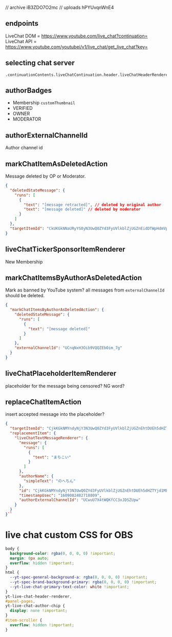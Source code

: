 // archive iB3ZDO7O2mc
// uploads hPYUvqnWnE4

## endpoints

LiveChat DOM = https://www.youtube.com/live_chat?continuation=<continuation>
LiveChat API = https://www.youtube.com/youtubei/v1/live_chat/get_live_chat?key=<innertubeApiKey>

## selecting chat server

```
.continuationContents.liveChatContinuation.header.liveChatHeaderRenderer.viewSelector.sortFilterSubMenuRenderer.subMenuItems[].continuation.reloadContinuationData
```

## authorBadges

- Membership `customThumbnail`
- VERIFIED
- OWNER
- MODERATOR

## authorExternalChannelId

Author channel id

## markChatItemAsDeletedAction

Message deleted by OP or Moderator.

```json
{
  "deletedStateMessage": {
    "runs": [
      {
        "text": "[message retracted]", // deleted by original author
        "text": "[message deleted]" // deleted by moderator
      }
    ]
  },
  "targetItemId": "CkUKGkNNaURyYS0yN3UwQ0ZYd3FyUVlkblZjUGZnEidDTWpHdmVpeDd1MENGUnI1V0FvZDFsUURLZzE2MDkwODExNDEzNTk%3D"
}
```

## liveChatTickerSponsorItemRenderer

New Membership

## markChatItemsByAuthorAsDeletedAction

Mark as banned by YouTube system? all messages from `externalChannelId` should be deleted.

```json
{
  "markChatItemsByAuthorAsDeletedAction": {
    "deletedStateMessage": {
      "runs": [
        {
          "text": "[message deleted]"
        }
      ]
    },
    "externalChannelId": "UCnqNxH3Oib9VQQZEbOim_7g"
  }
}
```

## liveChatPlaceholderItemRenderer

placeholder for the message being censored? NG word?

## replaceChatItemAction

insert accepted message into the placeholder?

```json
{
  "targetItemId": "CjkKGkNMYndyNjY3N3UwQ0ZYd3FyUVlkblZjUGZnEhtDUEh5dHZTYjd1MENGVDVBOVFVZEtkc0xTdzc%3D",
  "replacementItem": {
    "liveChatTextMessageRenderer": {
      "message": {
        "runs": [
          {
            "text": "まちこい"
          }
        ]
      },
      "authorName": {
        "simpleText": "のへちん"
      },
      "id": "CjkKGkNMYndyNjY3N3UwQ0ZYd3FyUVlkblZjUGZnEhtDUEh5dHZTYjd1MENGVDVBOVFVZEtkc0xTdzc%3D",
      "timestampUsec": "1609082482718809",
      "authorExternalChannelId": "UCwuU7X4tWQKfCC3xJDSZUpw"
    }
  }
}``
```

# live chat custom CSS for OBS

```css
body {
  background-color: rgba(0, 0, 0, 0) !important;
  margin: 0px auto;
  overflow: hidden !important;
}
html {
  --yt-spec-general-background-a: rgba(0, 0, 0, 0) !important;
  --yt-spec-brand-background-primary: rgba(0, 0, 0, 0) !important;
  --yt-live-chat-primary-text-color: white !important;
}
yt-live-chat-header-renderer,
#panel-pages,
yt-live-chat-author-chip {
  display: none !important;
}
#item-scroller {
  overflow: hidden !important;
}
```
